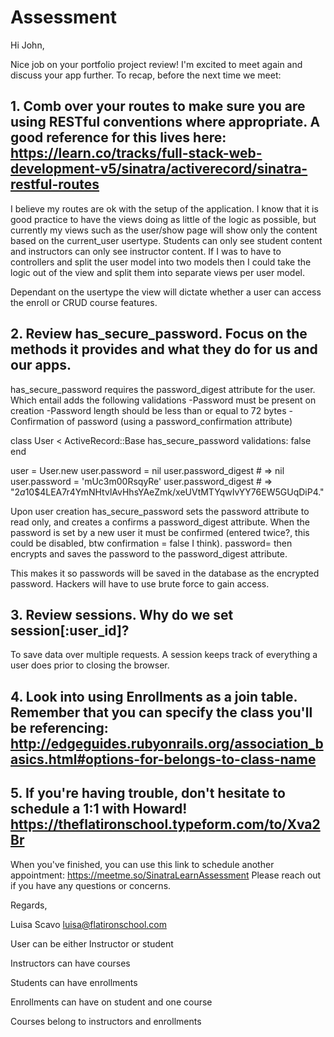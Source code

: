 # Assessment

Hi John,

Nice job on your portfolio project review! I'm excited to meet again and discuss your app further. To recap, before the next time we meet:

## 1.  Comb over your routes to make sure you are using RESTful conventions where appropriate. A good reference for this lives here: https://learn.co/tracks/full-stack-web-development-v5/sinatra/activerecord/sinatra-restful-routes

I believe my routes are ok with the setup of the application. I know that it is good practice to have the views doing as little of the logic as possible, but currently my views such as the user/show page will show only the content based on the current_user usertype. Students can only see student content and instructors can only see instructor content. If I was to have to controllers and split the user model into two models then I could take the logic out of the view and split them into separate views per user model. 

Dependant on the usertype the view will dictate whether a user can access the enroll or CRUD course features. 

## 2. Review has_secure_password. Focus on the methods it provides and what they do for us and our apps.

has_secure_password requires the password_digest attribute for the user. Which entail adds the following validations
  -Password must be present on creation
  -Password length should be less than or equal to 72 bytes
  -Confirmation of password (using a password_confirmation attribute)

class User < ActiveRecord::Base
  has_secure_password validations: false
end

user = User.new
user.password = nil
user.password_digest # => nil
user.password = 'mUc3m00RsqyRe'
user.password_digest # => "$2a$10$4LEA7r4YmNHtvlAvHhsYAeZmk/xeUVtMTYqwIvYY76EW5GUqDiP4."

Upon user creation has_secure_password sets the password attribute to read only, and creates a confirms a password_digest attribute. When the password is set by a new user it must be confirmed (entered twice?, this could be disabled, btw confirmation = false I think). password= then encrypts and saves the password to the password_digest attribute.

This makes it so passwords will be saved in the database as the encrypted password. Hackers will have to use brute force to gain access. 

## 3. Review sessions. Why do we set session[:user_id]?
To save data over multiple requests. A session keeps track of everything a user does prior to closing the browser.

## 4. Look into using Enrollments as a join table. Remember that you can specify the class you'll be referencing: http://edgeguides.rubyonrails.org/association_basics.html#options-for-belongs-to-class-name

## 5. If you're having trouble, don't hesitate to schedule a 1:1 with Howard! https://theflatironschool.typeform.com/to/Xva2Br

When you've finished, you can use this link to schedule another appointment: https://meetme.so/SinatraLearnAssessment
Please reach out if you have any questions or concerns.

Regards,

Luisa Scavo 
luisa@flatironschool.com

User can be either Instructor or student

Instructors can have courses

Students can have enrollments 

Enrollments can have on student and one course

Courses belong to instructors and enrollments

